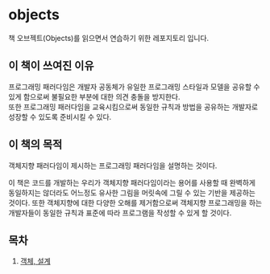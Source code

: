 # objects
책 오브젝트(Objects)를 읽으면서 연습하기 위한 레포지토리 입니다.

## 이 책이 쓰여진 이유
프로그래밍 패러다임은 개발자 공동체가 유일한 프로그래밍 스타일과 모델을 공유할 수 있게 함으로써 불필요한 부분에 대한 의견 충돌을 방지한다.   
또한 프로그래밍 패러다임을 교육시킴으로써 동일한 규칙과 방법을 공유하는 개발자로 성장할 수 있도록 준비시킬 수 있다.

## 이 책의 목적
객체지향 패러다임이 제시하는 프로그래밍 패러다임을 설명하는 것이다.

이 책은 코드를 개발하는 우리가 객체지향 패러다임이라는 용어를 사용할 때 완벽하게 동일하지는 않더라도 어느정도 유사한 그림을 머릿속에 그릴 수 있는 기반을 제공하는 것이다. 또한 객체지향에 대한 다양한 오해를 제거함으로써 객체지향 프로그래밍을 하는 개발자들이 동일한 규칙과 표준에 따라 프로그램을 작성할 수 있게 할 것이다.

## 목차
1. [객체, 설계](/01.%20객체,%20설계/src)